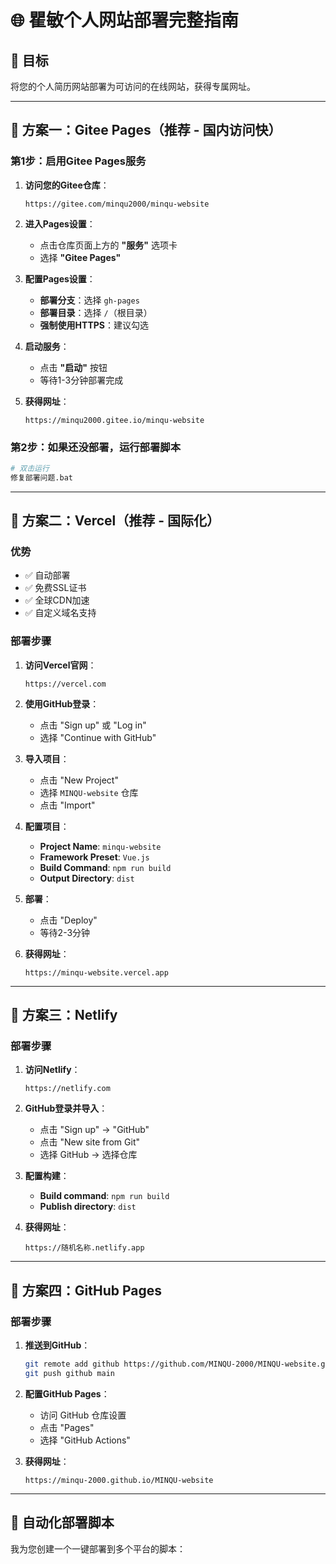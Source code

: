 # 🌐 瞿敏个人网站部署完整指南

## 🎯 目标
将您的个人简历网站部署为可访问的在线网站，获得专属网址。

---

## 🚀 方案一：Gitee Pages（推荐 - 国内访问快）

### 第1步：启用Gitee Pages服务

1. **访问您的Gitee仓库**：
   ```
   https://gitee.com/minqu2000/minqu-website
   ```

2. **进入Pages设置**：
   - 点击仓库页面上方的 **"服务"** 选项卡
   - 选择 **"Gitee Pages"**

3. **配置Pages设置**：
   - **部署分支**：选择 `gh-pages`
   - **部署目录**：选择 `/`（根目录）
   - **强制使用HTTPS**：建议勾选

4. **启动服务**：
   - 点击 **"启动"** 按钮
   - 等待1-3分钟部署完成

5. **获得网址**：
   ```
   https://minqu2000.gitee.io/minqu-website
   ```

### 第2步：如果还没部署，运行部署脚本
```bash
# 双击运行
修复部署问题.bat
```

---

## 🌟 方案二：Vercel（推荐 - 国际化）

### 优势
- ✅ 自动部署
- ✅ 免费SSL证书
- ✅ 全球CDN加速
- ✅ 自定义域名支持

### 部署步骤

1. **访问Vercel官网**：
   ```
   https://vercel.com
   ```

2. **使用GitHub登录**：
   - 点击 "Sign up" 或 "Log in"
   - 选择 "Continue with GitHub"

3. **导入项目**：
   - 点击 "New Project"
   - 选择 `MINQU-website` 仓库
   - 点击 "Import"

4. **配置项目**：
   - **Project Name**: `minqu-website`
   - **Framework Preset**: `Vue.js`
   - **Build Command**: `npm run build`
   - **Output Directory**: `dist`

5. **部署**：
   - 点击 "Deploy"
   - 等待2-3分钟

6. **获得网址**：
   ```
   https://minqu-website.vercel.app
   ```

---

## 🎨 方案三：Netlify

### 部署步骤

1. **访问Netlify**：
   ```
   https://netlify.com
   ```

2. **GitHub登录并导入**：
   - 点击 "Sign up" → "GitHub"
   - 点击 "New site from Git"
   - 选择 GitHub → 选择仓库

3. **配置构建**：
   - **Build command**: `npm run build`
   - **Publish directory**: `dist`

4. **获得网址**：
   ```
   https://随机名称.netlify.app
   ```

---

## 📱 方案四：GitHub Pages

### 部署步骤

1. **推送到GitHub**：
   ```bash
   git remote add github https://github.com/MINQU-2000/MINQU-website.git
   git push github main
   ```

2. **配置GitHub Pages**：
   - 访问 GitHub 仓库设置
   - 点击 "Pages"
   - 选择 "GitHub Actions"

3. **获得网址**：
   ```
   https://minqu-2000.github.io/MINQU-website
   ```

---

## 🔧 自动化部署脚本

我为您创建一个一键部署到多个平台的脚本： 